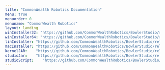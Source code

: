 ```yaml
---
title: "CommonWealth Robotics Documentation"
menu: true
menuorder: 0
menuname: "CommonWealth Robotics"
layout: landing
winInstaller32: "https://github.com/CommonWealthRobotics/BowlerStudio/releases/download/0.35.1/Windows-32-BowlerStudio-0.35.1.exe"
winInstaller64: "https://github.com/CommonWealthRobotics/BowlerStudio/releases/download/0.35.1/Windows-64-BowlerStudio-0.35.1.exe"
linInstaller: "https://github.com/CommonWealthRobotics/BowlerStudio/releases/download/0.35.1/Ubuntu-BowlerStudio-0.35.1.deb"
macInstaller: "https://github.com/CommonWealthRobotics/BowlerStudio/releases/download/0.35.1/MacOSX-BowlerStudio-0.35.1.zip"
kernelJAR:    "https://github.com/CommonWealthRobotics/BowlerStudio/releases/download/0.35.1/BowlerScriptingKernel-0.48.1-fat.jar"
studioJar:    "https://github.com/CommonWealthRobotics/BowlerStudio/releases/download/0.35.1/BowlerStudio.jar"
studioScript:    "https://github.com/CommonWealthRobotics/BowlerStudio/releases/download/0.35.1/bowlerstudio"
---
```


